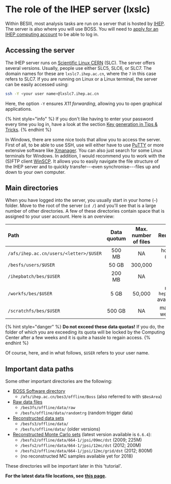 # The role of the IHEP server \(lxslc\)

Within BESIII, most analysis tasks are run on a server that is hosted by [IHEP](../../appendices/glossary.md#ihep). The server is also where you will use BOSS. You will need to [apply for an IHEP computing account](https://docbes3.ihep.ac.cn/~offlinesoftware/index.php/Lxslc_account_application) to be able to log in.

## Accessing the server

The IHEP server runs on [Scientific Linux CERN](https://linux.web.cern.ch/linux/scientific.shtml) \(SLC\). The server offers several versions. Usually, people use either SLC5, SLC6, or SLC7. The domain names for these are `lxslc7.ihep.ac.cn`, where the `7` in this case refers to SLC7. If you are running on Linux or a Linux terminal, the server can be easily accessed using:

```bash
ssh -Y <your user name>@lxslc7.ihep.ac.cn
```

Here, the option `-Y` ensures _X11 forwarding_, allowing you to open graphical applications.

{% hint style="info" %}
If you don't like having to enter your password every time you log in, have a look at the section [Key generation in Tips & Tricks](../../appendices/tips/#key-generation-for-ssh).
{% endhint %}

In Windows, there are some nice tools that allow you to access the server. First of all, to be able to use SSH, use will either have to use [PuTTY](https://www.putty.org/) or more extensive software like [Xmanager](https://www.netsarang.com/products/xmg_overview.html). You can also just search for some Linux terminals for Windows. In addition, I would recommend you to work with the \(S\)FTP client [WinSCP](https://winscp.net/eng/index.php). It allows you to easily navigate the file structure of the IHEP server and to quickly transfer---even synchronise---files up and down to your own computer.

## Main directories

When you have logged into the server, you usually start in your home \(`~`\) folder. Move to the root of the server \(`cd /`\) and you'll see that is a large number of other directories. A few of these directories contain space that is assigned to your user account. Here is an overview:

| Path | Data quotum | Max. number of files | Remark |
| :--- | :---: | :---: | :---: |
| `/afs/ihep.ac.cn/users/<letter>/$USER` | 500 MB | NA | home \(`~`\) |
| `/besfs/users/$USER` | 50 GB | 300,000 |  |
| `/ihepbatch/bes/$USER` | 200 MB | NA |  |
| `/workfs/bes/$USER` | 5 GB | 50,000 | no `hep_sub` available |
| `/scratchfs/bes/$USER` | 500 GB | NA | max. 2 weeks |

{% hint style="danger" %}
**Do not exceed these data quotas!** If you do, the folder of which you are exceeding its quota will be locked by the Computing Center after a few weeks and it is quite a hassle to regain access.
{% endhint %}

Of course, here, and in what follows, `$USER` refers to your user name.

## Important data paths

Some other important directories are the following:

* [BOSS Software directory](https://docbes3.ihep.ac.cn/~offlinesoftware/index.php/How_to_setup_BOSS_environment_on_lxslc)
  * `/afs/ihep.ac.cn/bes3/offline/Boss` \(also referred to with `$BesArea`\)
* [Raw data files](https://docbes3.ihep.ac.cn/~offlinesoftware/index.php/Raw_Data)
  * `/bes3fs/offline/data/raw`
  * `/besfs/offline/data/randomtrg` \(random trigger data\)
* [Reconstructed data sets](https://docbes3.ihep.ac.cn/~offlinesoftware/index.php/Production)
  * `/besfs3/offline/data/`
  * `/besfs/offline/data/` \(older versions\)
* [Reconstructed Monte Carlo sets](https://docbes3.ihep.ac.cn/~offlinesoftware/index.php/Jpsi_data) \(latest version available is `6.6.4`\):
  *  `/besfs2/offline/data/664-1/jpsi/09mc/dst` \(2009; 225M\)
  *  `/besfs2/offline/data/664-1/jpsi/12mc/dst` \(2012; 200M\)
  *  `/besfs2/offline/data/664-1/jpsi/12mc/grid/dst` \(2012; 800M\)
  * \(no reconstructed MC samples available yet for 2018\)

These directories will be important later in this 'tutorial'.

**For the latest data file locations, see** [**this page**](https://docbes3.ihep.ac.cn/~offlinesoftware/index.php/Production)**.**

